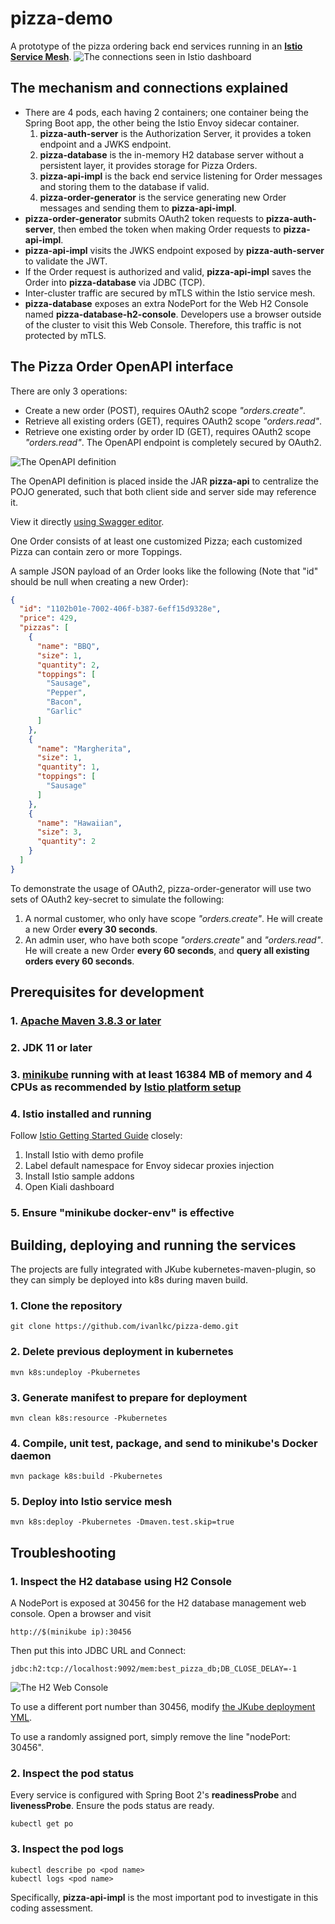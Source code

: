 # pizza-demo
A prototype of the pizza ordering back end services running in an [**Istio Service Mesh**](https://istio.io/).
![The connections seen in Istio dashboard](documentation/KialiDisplay.png)
## The mechanism and connections explained
- There are 4 pods, each having 2 containers; one container being the Spring Boot app, the other being the Istio Envoy sidecar container.
  1. **pizza-auth-server** is the Authorization Server, it provides a token endpoint and a JWKS endpoint.
  2. **pizza-database** is the in-memory H2 database server without a persistent layer, it provides storage for Pizza Orders.
  3. **pizza-api-impl** is the back end service listening for Order messages and storing them to the database if valid.
  4. **pizza-order-generator** is the service generating new Order messages and sending them to **pizza-api-impl**.
- **pizza-order-generator** submits OAuth2 token requests to **pizza-auth-server**, then embed the token when making Order requests to **pizza-api-impl**.
- **pizza-api-impl** visits the JWKS endpoint exposed by **pizza-auth-server** to validate the JWT.
- If the Order request is authorized and valid, **pizza-api-impl** saves the Order into **pizza-database** via JDBC (TCP).
- Inter-cluster traffic are secured by mTLS within the Istio service mesh.
- **pizza-database** exposes an extra NodePort for the Web H2 Console named **pizza-database-h2-console**. Developers use a browser outside of the cluster to visit this Web Console. Therefore, this traffic is not protected by mTLS.
## The Pizza Order OpenAPI interface
There are only 3 operations:
- Create a new order (POST), requires OAuth2 scope *"orders.create"*.
- Retrieve all existing orders (GET), requires OAuth2 scope *"orders.read"*.
- Retrieve one existing order by order ID (GET), requires OAuth2 scope *"orders.read"*.
The OpenAPI endpoint is completely secured by OAuth2.

![The OpenAPI definition](documentation/OpenAPI.png)

The OpenAPI definition is placed inside the JAR **pizza-api** to centralize the POJO generated, such that both client side and server side may reference it.

View it directly [using Swagger editor](https://editor.swagger.io/?url=https://raw.githubusercontent.com/ivanlkc/pizza-demo/main/pizza-api/src/main/resources/OrderOpenApi.yml).

One Order consists of at least one customized Pizza; each customized Pizza can contain zero or more Toppings.

A sample JSON payload of an Order looks like the following (Note that "id" should be null when creating a new Order):
```json
{
  "id": "1102b01e-7002-406f-b387-6eff15d9328e",
  "price": 429,
  "pizzas": [
    {
      "name": "BBQ",
      "size": 1,
      "quantity": 2,
      "toppings": [
        "Sausage",
        "Pepper",
        "Bacon",
        "Garlic"
      ]
    },
    {
      "name": "Margherita",
      "size": 1,
      "quantity": 1,
      "toppings": [
        "Sausage"
      ]
    },
    {
      "name": "Hawaiian",
      "size": 3,
      "quantity": 2
    }
  ]
}
```

To demonstrate the usage of OAuth2, pizza-order-generator will use two sets of OAuth2 key-secret to simulate the following:
1. A normal customer, who only have scope *"orders.create"*. He will create a new Order **every 30 seconds**.
2. An admin user, who have both scope *"orders.create"* and *"orders.read"*. He will create a new Order **every 60 seconds**, and **query all existing orders every 60 seconds**.
## Prerequisites for development
### 1. [Apache Maven 3.8.3 or later](https://maven.apache.org/download.cgi)
### 2. JDK 11 or later
### 3. [minikube](https://minikube.sigs.k8s.io/docs/start/) running with at least 16384 MB of memory and 4 CPUs as recommended by [Istio platform setup](https://istio.io/latest/docs/setup/platform-setup/minikube/)
### 4. Istio installed and running
Follow [Istio Getting Started Guide](https://istio.io/latest/docs/setup/getting-started/) closely:
1. Install Istio with demo profile
2. Label default namespace for Envoy sidecar proxies injection
3. Install Istio sample addons
4. Open Kiali dashboard
### 5. Ensure "minikube docker-env" is effective

## Building, deploying and running the services
The projects are fully integrated with JKube kubernetes-maven-plugin, so they can simply be deployed into k8s during maven build.
### 1. Clone the repository
```
git clone https://github.com/ivanlkc/pizza-demo.git
```
### 2. Delete previous deployment in kubernetes
```
mvn k8s:undeploy -Pkubernetes
```
### 3. Generate manifest to prepare for deployment
```
mvn clean k8s:resource -Pkubernetes
```
### 4. Compile, unit test, package, and send to minikube's Docker daemon
```
mvn package k8s:build -Pkubernetes
```
### 5. Deploy into Istio service mesh
```
mvn k8s:deploy -Pkubernetes -Dmaven.test.skip=true
```

## Troubleshooting
### 1. Inspect the H2 database using H2 Console
A NodePort is exposed at 30456 for the H2 database management web console.
Open a browser and visit
```
http://$(minikube ip):30456
```
Then put this into JDBC URL and Connect:
```
jdbc:h2:tcp://localhost:9092/mem:best_pizza_db;DB_CLOSE_DELAY=-1
```
![The H2 Web Console](documentation/H2Console.png)

To use a different port number than 30456, modify [the JKube deployment YML](pizza-database/src/main/jkube/pizza-database-h2-console-service.yml).

To use a randomly assigned port, simply remove the line "nodePort: 30456".
### 2. Inspect the pod status
Every service is configured with Spring Boot 2's **readinessProbe** and **livenessProbe**. Ensure the pods status are ready.
```
kubectl get po
```
### 3. Inspect the pod logs
```
kubectl describe po <pod name>
kubectl logs <pod name>
```
Specifically, **pizza-api-impl** is the most important pod to investigate in this coding assessment.
